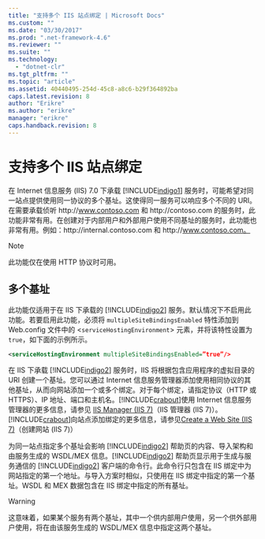 ```yaml
---
title: "支持多个 IIS 站点绑定 | Microsoft Docs"
ms.custom: ""
ms.date: "03/30/2017"
ms.prod: ".net-framework-4.6"
ms.reviewer: ""
ms.suite: ""
ms.technology: 
  - "dotnet-clr"
ms.tgt_pltfrm: ""
ms.topic: "article"
ms.assetid: 40440495-254d-45c8-a8c6-b29f364892ba
caps.latest.revision: 8
author: "Erikre"
ms.author: "erikre"
manager: "erikre"
caps.handback.revision: 8
---
```

# 支持多个 IIS 站点绑定
在 Internet 信息服务 \(IIS\) 7.0 下承载 [!INCLUDE[indigo1](../../../../includes/indigo1-md.md)] 服务时，可能希望对同一站点提供使用同一协议的多个基址。这使得同一服务可以响应多个不同的 URI。在需要承载侦听 http:\/\/www.contoso.com 和 http:\/\/contoso.com 的服务时，此功能非常有用。在创建对于内部用户和外部用户使用不同基址的服务时，此功能也非常有用。例如：http:\/\/internal.contoso.com 和 http:\/\/www.contoso.com。  
  
> [!NOTE]
>  此功能仅在使用 HTTP 协议时可用。  
  
## 多个基址  
 此功能仅适用于在 IIS 下承载的 [!INCLUDE[indigo2](../../../../includes/indigo2-md.md)] 服务。默认情况下不启用此功能。若要启用此功能，必须将 `multipleSiteBindingsEnabled` 特性添加到 Web.config 文件中的 \<`serviceHostingEnvironment`\> 元素，并将该特性设置为 `true`，如下面的示例所示。  
  
```xml  
<serviceHostingEnvironment multipleSiteBindingsEnabled=”true”/>  
```  
  
 在 IIS 下承载 [!INCLUDE[indigo2](../../../../includes/indigo2-md.md)] 服务时，IIS 将根据包含应用程序的虚拟目录的 URI 创建一个基址。您可以通过 Internet 信息服务管理器添加使用相同协议的其他基址，从而向网站添加一个或多个绑定。对于每个绑定，请指定协议（HTTP 或 HTTPS）、IP 地址、端口和主机名。[!INCLUDE[crabout](../../../../includes/crabout-md.md)]使用 Internet 信息服务管理器的更多信息，请参见 [IIS Manager \(IIS 7\)](http://go.microsoft.com/fwlink/?LinkId=164057)（IIS 管理器 \(IIS 7\)）。[!INCLUDE[crabout](../../../../includes/crabout-md.md)]向站点添加绑定的更多信息，请参见[Create a Web Site \(IIS 7\)](http://go.microsoft.com/fwlink/?LinkId=164060)（创建网站 \(IIS 7\)）  
  
 为同一站点指定多个基址会影响 [!INCLUDE[indigo2](../../../../includes/indigo2-md.md)] 帮助页的内容、导入架构和由服务生成的 WSDL\/MEX 信息。[!INCLUDE[indigo2](../../../../includes/indigo2-md.md)] 帮助页显示用于生成与服务通信的 [!INCLUDE[indigo2](../../../../includes/indigo2-md.md)] 客户端的命令行。此命令行只包含在 IIS 绑定中为网站指定的第一个地址。与导入方案时相似，只使用在 IIS 绑定中指定的第一个基址。WSDL 和 MEX 数据包含在 IIS 绑定中指定的所有基址。  
  
> [!WARNING]
>  这意味着，如果某个服务有两个基址，其中一个供内部用户使用，另一个供外部用户使用，将在由该服务生成的 WSDL\/MEX 信息中指定这两个基址。